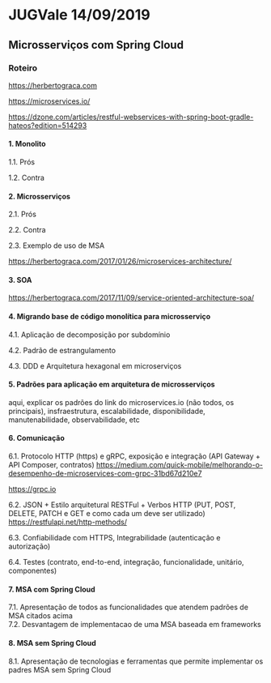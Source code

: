 # JUGVale 14/09/2019

## Microsserviços com Spring Cloud

### Roteiro
https://herbertograca.com

https://microservices.io/

https://dzone.com/articles/restful-webservices-with-spring-boot-gradle-hateos?edition=514293

#### 1. Monolito

  1.1. Prós
  
  1.2. Contra

#### 2. Microsserviços

  2.1. Prós
  
  2.2. Contra
  
  2.3. Exemplo de uso de MSA
  
  https://herbertograca.com/2017/01/26/microservices-architecture/

#### 3. SOA

https://herbertograca.com/2017/11/09/service-oriented-architecture-soa/

#### 4. Migrando base de código monolítica para microsserviço

  4.1. Aplicação de decomposição por subdomínio
  
  4.2. Padrão de estrangulamento
  
  4.3. DDD e Arquitetura hexagonal em microserviços

#### 5. Padrões para aplicação em arquitetura de microsserviços

aqui, explicar os padrões do link do microservices.io (não todos, os principais), insfraestrutura, escalabilidade, disponibilidade, manutenabilidade, observabilidade, etc

#### 6. Comunicação
  
  6.1. Protocolo HTTP (https) e gRPC, exposição e integração (API Gateway + API Composer, contratos)
  https://medium.com/quick-mobile/melhorando-o-desempenho-de-microservices-com-grpc-31bd67d210e7
  
  https://grpc.io
  
  6.2. JSON + Estilo arquitetural RESTFul + Verbos HTTP (PUT, POST, DELETE, PATCH e GET e como cada um deve ser utilizado)
  https://restfulapi.net/http-methods/
  
  6.3. Confiabilidade com HTTPS, Integrabilidade (autenticação e autorização)
  
  6.4. Testes (contrato, end-to-end, integração, funcionalidade, unitário, componentes)
  
#### 7. MSA com Spring Cloud

  7.1. Apresentação de todos as funcionalidades que atendem padrões de MSA citados acima  
  7.2. Desvantagem de implementacao de uma MSA baseada em frameworks
  
#### 8. MSA sem Spring Cloud

  8.1. Apresentação de tecnologias e ferramentas que permite implementar os padres MSA sem Spring Cloud
